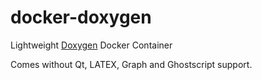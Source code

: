 # docker-doxygen
Lightweight [Doxygen](http://www.stack.nl/~dimitri/doxygen/index.html) Docker Container

Comes without Qt, LATEX, Graph and Ghostscript support.
